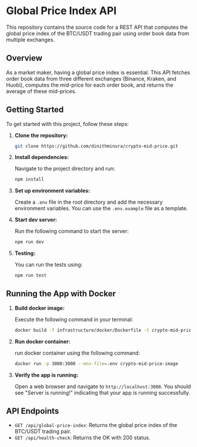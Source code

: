 # Global Price Index API

This repository contains the source code for a REST API that computes the global price index of the BTC/USDT trading pair using order book data from multiple exchanges.

## Overview

As a market maker, having a global price index is essential. This API fetches order book data from three different exchanges (Binance, Kraken, and Huobi), computes the mid-price for each order book, and returns the average of these mid-prices.

## Getting Started

To get started with this project, follow these steps:

1. **Clone the repository:**

   ```bash
   git clone https://github.com/dinithminura/crypto-mid-price.git

2. **Install dependencies:**
   
   Navigate to the project directory and run:
   ```bash
   npm install

3. **Set up environment variables:**
   
   Create a ``.env`` file in the root directory and add the necessary environment variables. You can use the ```.env.example``` file as a template.

4. **Start dev server:**
   
   Run the following command to start the server:
   ```bash
   npm run dev

5. **Testing:**
   
   You can run the tests using:
   ```bash
   npm run test

## Running the App with Docker

1. **Build docker image:**

   Execute the following command in your terminal:
   ```bash
   docker build -f infrastructure/docker/Dockerfile -t crypto-mid-price-image .

2. **Run docker container:**
   
   run docker container using the following command:
   ```bash
   docker run -p 3000:3000 --env-file=.env crypto-mid-price-image

3. **Verify the app is running:**
   
   Open a web browser and navigate to `http://localhost:3000`. You should see "Server is running!" indicating that your app is running successfully.


## API Endpoints

- `GET /api/global-price-index`: Returns the global price index of the BTC/USDT trading pair.
- `GET /api/health-check`: Returns the OK with 200 status.

